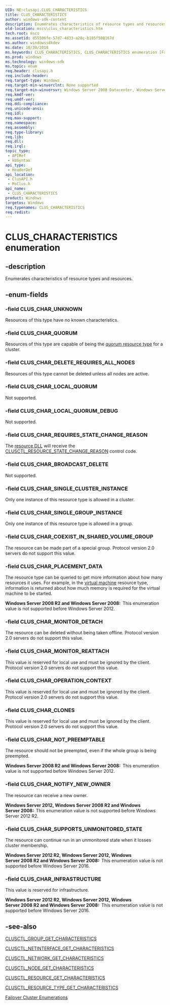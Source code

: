 ```yaml
---
UID: NE:clusapi.CLUS_CHARACTERISTICS
title: CLUS_CHARACTERISTICS
author: windows-sdk-content
description: Enumerates characteristics of resource types and resources.
old-location: mscs\clus_characteristics.htm
tech.root: mscs
ms.assetid: d55506fe-57d7-4d33-a28c-b185f508167d
ms.author: windowssdkdev
ms.date: 10/30/2018
ms.keywords: CLUS_CHARACTERISTICS, CLUS_CHARACTERISTICS enumeration [Failover Cluster], CLUS_CHAR_BROADCAST_DELETE, CLUS_CHAR_CLONES, CLUS_CHAR_COEXIST_IN_SHARED_VOLUME_GROUP, CLUS_CHAR_DELETE_REQUIRES_ALL_NODES, CLUS_CHAR_INFRASTRUCTURE, CLUS_CHAR_LOCAL_QUORUM, CLUS_CHAR_LOCAL_QUORUM_DEBUG, CLUS_CHAR_MONITOR_DETACH, CLUS_CHAR_MONITOR_REATTACH, CLUS_CHAR_NOTIFY_NEW_OWNER, CLUS_CHAR_NOT_PREEMPTABLE, CLUS_CHAR_OPERATION_CONTEXT, CLUS_CHAR_PLACEMENT_DATA, CLUS_CHAR_QUORUM, CLUS_CHAR_REQUIRES_STATE_CHANGE_REASON, CLUS_CHAR_SINGLE_CLUSTER_INSTANCE, CLUS_CHAR_SINGLE_GROUP_INSTANCE, CLUS_CHAR_SUPPORTS_UNMONITORED_STATE, CLUS_CHAR_UNKNOWN, _CLUS_CHARACTERISTICS, _CLUS_CHARACTERISTICS enumeration [Failover Cluster], clusapi/CLUS_CHARACTERISTICS, clusapi/CLUS_CHAR_BROADCAST_DELETE, clusapi/CLUS_CHAR_CLONES, clusapi/CLUS_CHAR_COEXIST_IN_SHARED_VOLUME_GROUP, clusapi/CLUS_CHAR_DELETE_REQUIRES_ALL_NODES, clusapi/CLUS_CHAR_INFRASTRUCTURE, clusapi/CLUS_CHAR_LOCAL_QUORUM, clusapi/CLUS_CHAR_LOCAL_QUORUM_DEBUG, clusapi/CLUS_CHAR_MONITOR_DETACH, clusapi/CLUS_CHAR_MONITOR_REATTACH, clusapi/CLUS_CHAR_NOTIFY_NEW_OWNER, clusapi/CLUS_CHAR_NOT_PREEMPTABLE, clusapi/CLUS_CHAR_OPERATION_CONTEXT, clusapi/CLUS_CHAR_PLACEMENT_DATA, clusapi/CLUS_CHAR_QUORUM, clusapi/CLUS_CHAR_REQUIRES_STATE_CHANGE_REASON, clusapi/CLUS_CHAR_SINGLE_CLUSTER_INSTANCE, clusapi/CLUS_CHAR_SINGLE_GROUP_INSTANCE, clusapi/CLUS_CHAR_SUPPORTS_UNMONITORED_STATE, clusapi/CLUS_CHAR_UNKNOWN, clusapi/_CLUS_CHARACTERISTICS, msclus/CLUS_CHARACTERISTICS, msclus/CLUS_CHAR_BROADCAST_DELETE, msclus/CLUS_CHAR_CLONES, msclus/CLUS_CHAR_COEXIST_IN_SHARED_VOLUME_GROUP, msclus/CLUS_CHAR_DELETE_REQUIRES_ALL_NODES, msclus/CLUS_CHAR_INFRASTRUCTURE, msclus/CLUS_CHAR_LOCAL_QUORUM, msclus/CLUS_CHAR_LOCAL_QUORUM_DEBUG, msclus/CLUS_CHAR_MONITOR_DETACH, msclus/CLUS_CHAR_MONITOR_REATTACH, msclus/CLUS_CHAR_NOTIFY_NEW_OWNER, msclus/CLUS_CHAR_NOT_PREEMPTABLE, msclus/CLUS_CHAR_OPERATION_CONTEXT, msclus/CLUS_CHAR_PLACEMENT_DATA, msclus/CLUS_CHAR_QUORUM, msclus/CLUS_CHAR_REQUIRES_STATE_CHANGE_REASON, msclus/CLUS_CHAR_SINGLE_CLUSTER_INSTANCE, msclus/CLUS_CHAR_SINGLE_GROUP_INSTANCE, msclus/CLUS_CHAR_SUPPORTS_UNMONITORED_STATE, msclus/CLUS_CHAR_UNKNOWN, msclus/_CLUS_CHARACTERISTICS, mscs.clus_characteristics
ms.prod: windows
ms.technology: windows-sdk
ms.topic: enum
req.header: clusapi.h
req.include-header: 
req.target-type: Windows
req.target-min-winverclnt: None supported
req.target-min-winversvr: Windows Server 2008 Datacenter, Windows Server 2008 Enterprise
req.kmdf-ver: 
req.umdf-ver: 
req.ddi-compliance: 
req.unicode-ansi: 
req.idl: 
req.max-support: 
req.namespace: 
req.assembly: 
req.type-library: 
req.lib: 
req.dll: 
req.irql: 
topic_type:
 - APIRef
 - kbSyntax
api_type:
 - HeaderDef
api_location:
 - ClusAPI.h
 - MsClus.h
api_name:
 - CLUS_CHARACTERISTICS
product: Windows
targetos: Windows
req.typenames: CLUS_CHARACTERISTICS
req.redist: 
---
```


# CLUS_CHARACTERISTICS enumeration


## -description


Enumerates characteristics of resource types and resources.


## -enum-fields




### -field CLUS_CHAR_UNKNOWN

Resources of this type have no known characteristics.


### -field CLUS_CHAR_QUORUM

Resources of this type are capable of being the 
       <a href="https://msdn.microsoft.com/4c2ee30e-4de2-44ba-93ba-d2d89196545e">quorum resource type</a> for a cluster.


### -field CLUS_CHAR_DELETE_REQUIRES_ALL_NODES

Resources of this type cannot be deleted unless all nodes are active.


### -field CLUS_CHAR_LOCAL_QUORUM

Not supported.


### -field CLUS_CHAR_LOCAL_QUORUM_DEBUG

Not supported.


### -field CLUS_CHAR_REQUIRES_STATE_CHANGE_REASON

The <a href="https://msdn.microsoft.com/e1434102-afaf-4a35-887e-a434c628bd90">resource DLL</a> will receive the 
       <a href="https://msdn.microsoft.com/3261c8eb-b88b-428a-8a2b-684e0967f9de">CLUSCTL_RESOURCE_STATE_CHANGE_REASON</a> 
       control code.


### -field CLUS_CHAR_BROADCAST_DELETE

Not supported.


### -field CLUS_CHAR_SINGLE_CLUSTER_INSTANCE

Only one instance of this resource type is allowed in a cluster.


### -field CLUS_CHAR_SINGLE_GROUP_INSTANCE

Only one instance of this resource type is allowed in a group.


### -field CLUS_CHAR_COEXIST_IN_SHARED_VOLUME_GROUP

The resource can be made part of a special group. Protocol version 2.0 servers do not support this value.


### -field CLUS_CHAR_PLACEMENT_DATA

The resource type can be queried to get more information about how many resources it uses. For example, in the <a href="https://msdn.microsoft.com/9f1dcda8-f34b-4801-a35a-970c04ddd6b8">virtual machine</a> resource type, information is returned about how much memory is required for the virtual machine to be started.

<b>Windows Server 2008 R2 and Windows Server 2008:  </b>This enumeration value is not supported before Windows Server 2012.


### -field CLUS_CHAR_MONITOR_DETACH

The resource can be deleted without being taken offline. Protocol version 2.0 servers do not support this value.




### -field CLUS_CHAR_MONITOR_REATTACH

This value is reserved for local use and must be ignored by the client. Protocol version 2.0 servers do not support this value.


### -field CLUS_CHAR_OPERATION_CONTEXT

This value is reserved for local use and must be ignored by the client. Protocol version 2.0 servers do not support this value.


### -field CLUS_CHAR_CLONES

This value is reserved for local use and must be ignored by the client. Protocol version 2.0 servers do not support this value.


### -field CLUS_CHAR_NOT_PREEMPTABLE

The resource should not be preempted, even if the whole group is being preempted.

<b>Windows Server 2008 R2 and Windows Server 2008:  </b>This enumeration value is not supported before Windows Server 2012.


### -field CLUS_CHAR_NOTIFY_NEW_OWNER

The resource can receive a new owner.

<b>Windows Server 2012, Windows Server 2008 R2 and Windows Server 2008:  </b>This enumeration value is not supported before Windows Server 2012 R2.


### -field CLUS_CHAR_SUPPORTS_UNMONITORED_STATE

The resource can continue run in an unmonitored state when it losses cluster membership.

<b>Windows Server 2012 R2, Windows Server 2012, Windows Server 2008 R2 and Windows Server 2008:  </b>This enumeration value is not supported before Windows Server 2016.


### -field CLUS_CHAR_INFRASTRUCTURE

This value is reserved for infrastructure.

<b>Windows Server 2012 R2, Windows Server 2012, Windows Server 2008 R2 and Windows Server 2008:  </b>This enumeration value is not supported before Windows Server 2016.


## -see-also




<a href="https://msdn.microsoft.com/e01103a4-b527-4b8b-9933-7dbe0e6f2ddd">CLUSCTL_GROUP_GET_CHARACTERISTICS</a>



<a href="https://msdn.microsoft.com/5ead5c71-0a35-44c3-aa77-c7c4b8bb197b">CLUSCTL_NETINTERFACE_GET_CHARACTERISTICS</a>



<a href="https://msdn.microsoft.com/a1777dd3-656b-473a-a5a0-4fd9de6c0575">CLUSCTL_NETWORK_GET_CHARACTERISTICS</a>



<a href="https://msdn.microsoft.com/8979b006-5494-4587-9675-983ee9021273">CLUSCTL_NODE_GET_CHARACTERISTICS</a>



<a href="https://msdn.microsoft.com/02de0119-76af-445f-b107-f0ffa57e5ade">CLUSCTL_RESOURCE_GET_CHARACTERISTICS</a>



<a href="https://msdn.microsoft.com/d968810f-cd95-43a8-8897-43ebf0bd6f08">CLUSCTL_RESOURCE_TYPE_GET_CHARACTERISTICS</a>



<a href="https://msdn.microsoft.com/546071de-1067-4b47-b862-668be976e563">Failover Cluster Enumerations</a>
 

 

